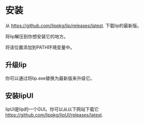 # 安装

从 <https://github.com/lippkg/lip/releases/latest>. 下载lip的最新版。

将lip解压到你想安装它的地方。

将该位置添加到PATH环境变量中。

## 升级lip

你可以通过将lip.exe替换为最新版来升级它。

## 安装lipUI

lipUI是lip的一个GUI。你可以从以下网站下载它 <https://github.com/lippkg/lipUI/releases/latest>.
